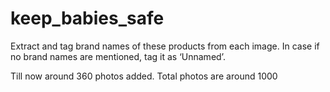 # keep_babies_safe
Extract and tag brand names of these products from each image. In case if no brand names are mentioned, tag it as ‘Unnamed’.



Till now around 360 photos added. Total photos are around 1000
